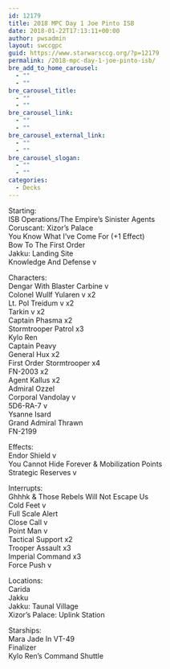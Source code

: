 ```yaml
---
id: 12179
title: 2018 MPC Day 1 Joe Pinto ISB
date: 2018-01-22T17:13:11+00:00
author: pwsadmin
layout: swccgpc
guid: https://www.starwarsccg.org/?p=12179
permalink: /2018-mpc-day-1-joe-pinto-isb/
bre_add_to_home_carousel:
  - ""
  - ""
bre_carousel_title:
  - ""
  - ""
bre_carousel_link:
  - ""
  - ""
bre_carousel_external_link:
  - ""
  - ""
bre_carousel_slogan:
  - ""
  - ""
categories:
  - Decks
---
```

Starting:  
ISB Operations/The Empire’s Sinister Agents  
Coruscant: Xizor’s Palace  
You Know What I’ve Come For (+1 Effect)  
Bow To The First Order  
Jakku: Landing Site  
Knowledge And Defense v

Characters:  
Dengar With Blaster Carbine v  
Colonel Wullf Yularen v x2  
Lt. Pol Treidum v x2  
Tarkin v x2  
Captain Phasma x2  
Stormtrooper Patrol x3  
Kylo Ren  
Captain Peavy  
General Hux x2  
First Order Stormtrooper x4  
FN-2003 x2  
Agent Kallus x2  
Admiral Ozzel  
Corporal Vandolay v  
5D6-RA-7 v  
Ysanne Isard  
Grand Admiral Thrawn  
FN-2199

Effects:  
Endor Shield v  
You Cannot Hide Forever & Mobilization Points  
Strategic Reserves v

Interrupts:  
Ghhhk & Those Rebels Will Not Escape Us  
Cold Feet v  
Full Scale Alert  
Close Call v  
Point Man v  
Tactical Support x2  
Trooper Assault x3  
Imperial Command x3  
Force Push v

Locations:  
Carida  
Jakku  
Jakku: Taunal Village  
Xizor’s Palace: Uplink Station

Starships:  
Mara Jade In VT-49  
Finalizer  
Kylo Ren’s Command Shuttle
